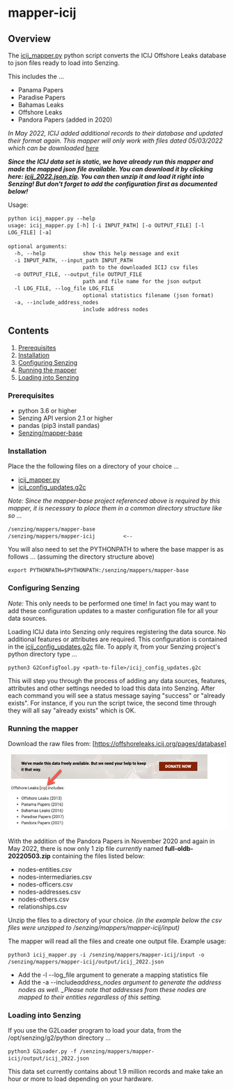 # mapper-icij

## Overview

The [icij_mapper.py] python script converts the ICIJ Offshore Leaks database to json files ready to load into Senzing.

This includes the ...

- Panama Papers
- Paradise Papers
- Bahamas Leaks
- Offshore Leaks
- Pandora Papers (added in 2020)

_In May 2022, ICIJ added additional records to their database and updated their format again. This mapper will only work
with files dated 05/03/2022 which can be downloaded [here]_

**_Since the ICIJ data set is static, we have already run this mapper and made the mapped json file available. You can
download it by clicking here: [icij_2022.json.zip].
You can then unzip it and load it right into Senzing! But don't forget to add the configuration first as documented below!_**

Usage:

```console
python icij_mapper.py --help
usage: icij_mapper.py [-h] [-i INPUT_PATH] [-o OUTPUT_FILE] [-l LOG_FILE] [-a]

optional arguments:
  -h, --help            show this help message and exit
  -i INPUT_PATH, --input_path INPUT_PATH
                        path to the downloaded ICIJ csv files
  -o OUTPUT_FILE, --output_file OUTPUT_FILE
                        path and file name for the json output
  -l LOG_FILE, --log_file LOG_FILE
                        optional statistics filename (json format)
  -a, --include_address_nodes
                        include address nodes
```

## Contents

1. [Prerequisites]
2. [Installation]
3. [Configuring Senzing]
4. [Running the mapper]
5. [Loading into Senzing]

### Prerequisites

- python 3.6 or higher
- Senzing API version 2.1 or higher
- pandas (pip3 install pandas)
- [Senzing/mapper-base]

### Installation

Place the the following files on a directory of your choice ...

- [icij_mapper.py]
- [icij_config_updates.g2c]

_Note: Since the mapper-base project referenced above is required by this mapper, it is necessary to place them in a common directory structure like so ..._

```Console
/senzing/mappers/mapper-base
/senzing/mappers/mapper-icij         <--
```

You will also need to set the PYTHONPATH to where the base mapper is as follows ... (assuming the directory structure above)

```Console
export PYTHONPATH=$PYTHONPATH:/senzing/mappers/mapper-base
```

### Configuring Senzing

_Note:_ This only needs to be performed one time! In fact you may want to add these configuration updates to a master configuration file for all your data sources.

Loading ICIJ data into Senzing only requires registering the data source. No additional features or attributes are
required. This configuration is contained in the [icij_config_updates.g2c] file.
To apply it, from your Senzing project's python directory type ...

```console
python3 G2ConfigTool.py <path-to-file>/icij_config_updates.g2c
```

This will step you through the process of adding any data sources, features, attributes and other settings needed to load this data into Senzing.
After each command you will see a status message saying "success" or "already exists".
For instance, if you run the script twice, the second time through they will all say "already exists" which is OK.

### Running the mapper

Download the raw files from: [https://offshoreleaks.icij.org/pages/database]

![download page]

With the addition of the Pandora Papers in November 2020 and again in May 2022, there is now only 1 zip file
_currently_ named **full-oldb-20220503.zip** containing the files listed below:

- nodes-entities.csv
- nodes-intermediaries.csv
- nodes-officers.csv
- nodes-addresses.csv
- nodes-others.csv
- relationships.csv

Unzip the files to a directory of your choice. _(in the example below the csv files were unzipped to /senzing/mappers/mapper-icij/input)_

The mapper will read all the files and create one output file. Example usage:

```console
python3 icij_mapper.py -i /senzing/mappers/mapper-icij/input -o /senzing/mappers/mapper-icij/output/icij_2022.json
```

- Add the -l --log_file argument to generate a mapping statistics file
- Add the -a --include*address_nodes argument to generate the address nodes as well. \_Please note that addresses from these nodes
  are mapped to their entities regardless of this setting.*

### Loading into Senzing

If you use the G2Loader program to load your data, from the /opt/senzing/g2/python directory ...

```console
python3 G2Loader.py -f /senzing/mappers/mapper-icij/output/icij_2022.json
```

This data set currently contains about 1.9 million records and make take an hour or more to load depending on your hardware.

[Configuring Senzing]: #configuring-senzing
[download page]: images/download_page.jpg
[here]: https://offshoreleaks-data.icij.org/offshoreleaks/csv/full-oldb.20220503.zip
[https://offshoreleaks.icij.org/pages/database]: https://offshoreleaks.icij.org/pages/database
[icij_2022.json.zip]: https://public-read-access.s3.amazonaws.com/mapped-data-sets/icij-offshore-leaks/icij_2022.json.zip
[icij_config_updates.g2c]: src/icij_config_updates.g2c
[icij_mapper.py]: src/icij_mapper.py
[Installation]: #installation
[Loading into Senzing]: #loading-into-senzing
[Prerequisites]: #prerequisites
[Running the mapper]: #running-the-mapper
[Senzing/mapper-base]: https://github.com/Senzing/mapper-base
